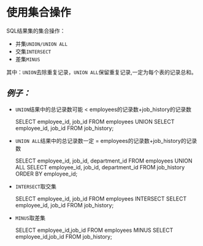 #	使用集合操作
SQL结果集的集合操作：

*	并集`UNION/UNION ALL`
*	交集`INTERSECT`
*	差集`MINUS`

其中：`UNION`去除重复记录，`UNION ALL`保留重复记录,一定为每个表的记录总和。

##	*例子：*

*	`UNION`结果中的总记录数可能 < employees的记录数+job_history的记录数


    SELECT employee_id, job_id
    FROM employees
    UNION
    SELECT employee_id, job_id
    FROM job_history;


*	`UNION ALL`结果中的总记录数一定 = employees的记录数+job_history的记录数


    SELECT employee_id, job_id, department_id
    FROM employees
    UNION ALL
    SELECT employee_id, job_id, department_id
    FROM job_history
    ORDER BY employee_id;


*	`INTERSECT`取交集


	SELECT employee_id, job_id
    FROM employees
    INTERSECT
    SELECT employee_id, job_id
    FROM job_history;


*	`MINUS`取差集


    SELECT employee_id,job_id
    FROM employees
    MINUS
    SELECT employee_id,job_id
    FROM job_history;